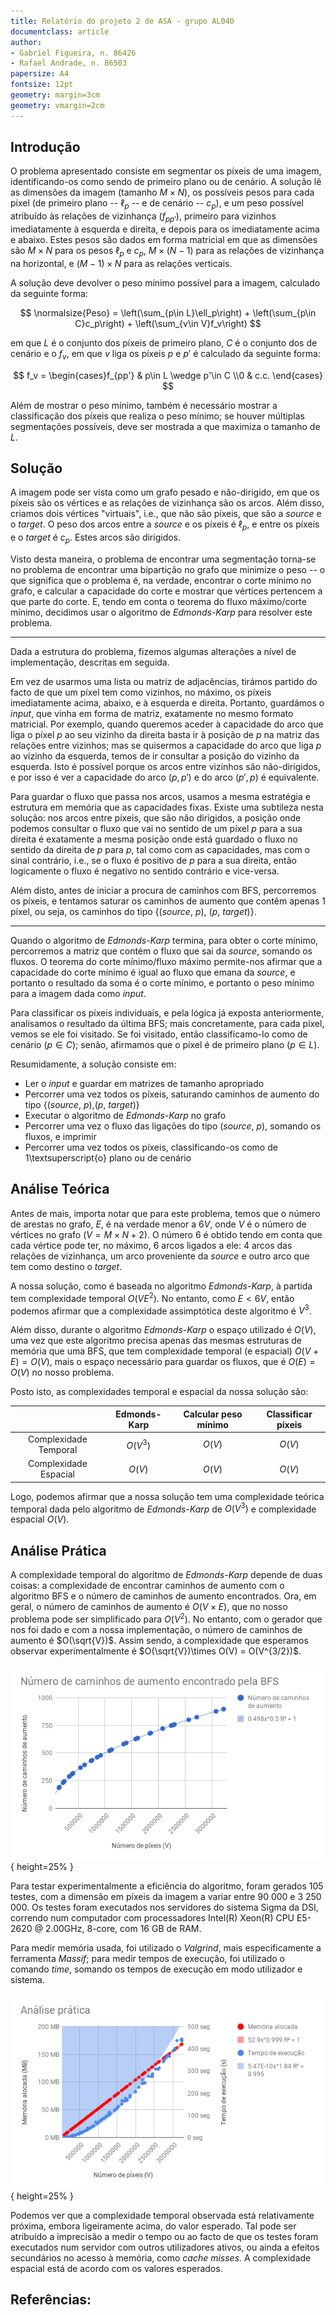 ```yaml
---
title: Relatório do projeto 2 de ASA - grupo AL040
documentclass: article
author:
- Gabriel Figueira, n. 86426
- Rafael Andrade, n. 86503
papersize: A4
fontsize: 12pt
geometry: margin=3cm
geometry: vmargin=2cm
---
```


## Introdução

O problema apresentado consiste em segmentar os píxeis de uma imagem,
identificando-os como sendo de primeiro plano ou de cenário. A solução
lê as dimensões da imagem (tamanho $M\times N$), os possíveis pesos para cada
píxel (de primeiro plano -- $\ell_p$ -- e de cenário -- $c_p$), e um peso
possível atribuído às relações de vizinhança ($f_{pp'}$), primeiro para vizinhos
imediatamente à esquerda e direita, e depois para os imediatamente acima e
abaixo. Estes pesos são dados em forma matricial em que as dimensões são
$M\times N$ para os pesos $\ell_p$ e $c_p$, $M\times (N-1)$ para as relações de
vizinhança na horizontal, e $(M-1)\times N$ para as relações verticais.

A solução deve devolver o peso mínimo possível para a imagem, calculado
da seguinte forma:

$$
\normalsize{Peso} =
\left(\sum_{p\in L}\ell_p\right) +
\left(\sum_{p\in C}c_p\right) +
\left(\sum_{v\in V}f_v\right)
$$

em que $L$ é o conjunto dos píxeis de primeiro plano, $C$ é o conjunto dos
de cenário e o $f_v$, em que $v$ liga os píxeis $p$ e $p'$ é calculado da
seguinte forma:

$$
f_v =
\begin{cases}f_{pp'} &  p\in L \wedge p'\in C
             \\0     & c.c.
\end{cases}
$$

Além de mostrar o peso mínimo, também é necessário mostrar a classificação
dos píxeis que realiza o peso mínimo; se houver múltiplas segmentações
possíveis, deve ser mostrada a que maximiza o tamanho de $L$.


## Solução

A imagem pode ser vista como um grafo pesado e não-dirigido, em que os píxeis
são os vértices e as relações de vizinhança são os arcos. Além disso, criamos dois
vértices "virtuais", i.e., que não são píxeis, que são a *source* e o *target*.
O peso dos arcos entre a *source* e os píxeis é $\ell_p$, e entre os píxeis e o
*target* é $c_p$. Estes arcos são dirigidos.

Visto desta maneira, o problema de encontrar uma segmentação torna-se no
problema de encontrar uma bipartição no grafo que minimize o peso -- o que
significa que o problema é, na verdade, encontrar o corte mínimo no grafo,
e calcular a capacidade do corte e mostrar que vértices pertencem a que parte do
corte. E, tendo em conta o teorema do fluxo máximo/corte mínimo, decidimos usar
o algoritmo de *Edmonds-Karp* para resolver este problema.

-----

Dada a estrutura do problema, fizemos algumas alterações a nível de
implementação, descritas em seguida.

Em vez de usarmos uma lista ou matriz de adjacências, tirámos partido do
facto de que um píxel tem como vizinhos, no máximo, os píxeis imediatamente
acima, abaixo, e à esquerda e direita. Portanto, guardámos o *input*, que vinha
em forma de matriz, exatamente no mesmo formato matricial. Por exemplo, quando
queremos aceder à capacidade do arco que liga o píxel $p$ ao seu vizinho da
direita basta ir à posição de $p$ na matriz das relações entre vizinhos; mas se
quisermos a capacidade do arco que liga $p$ ao vizinho da esquerda, temos de ir
consultar a posição do vizinho da esquerda. Isto é possível porque os arcos
entre vizinhos são não-dirigidos, e por isso é ver a capacidade do arco $(p,p')$
e do arco $(p',p)$ é equivalente.

Para guardar o fluxo que passa nos arcos, usamos a mesma estratégia e estrutura
em memória que as capacidades fixas. Existe uma subtileza nesta solução:
nos arcos entre píxeis, que são não dirigidos, a posição onde podemos consultar
o fluxo que vai no sentido de um píxel $p$ para a sua direita é exatamente a
mesma posição onde está guardado o fluxo no sentido da direita de $p$ para $p$,
tal como com as capacidades, mas com o sinal contrário, i.e., se o fluxo é
positivo de $p$ para a sua direita, então logicamente o fluxo é negativo no
sentido contrário e vice-versa.

Além disto, antes de iniciar a procura de caminhos com BFS, percorremos os
píxeis, e tentamos saturar os caminhos de aumento que contêm apenas 1 píxel, ou
seja, os caminhos do tipo {(*source*, $p$), ($p$, *target*)}.

-----


Quando o algoritmo de *Edmonds-Karp* termina, para obter o corte mínimo,
percorremos a matriz que contém o fluxo que sai da *source*, somando os fluxos.
O teorema do corte mínimo/fluxo máximo permite-nos afirmar que a capacidade do
corte mínimo é igual ao fluxo que emana da *source*, e portanto o resultado da
soma é o corte mínimo, e portanto o peso mínimo para a imagem dada como *input*.

Para classificar os píxeis individuais, e pela lógica já exposta anteriormente,
analisamos o resultado da última BFS; mais concretamente, para cada píxel, vemos
se ele foi visitado. Se foi visitado, então classificamo-lo como de cenário ($p
\in C$); senão, afirmamos que o píxel é de primeiro plano ($p\in L$).


Resumidamente, a solução consiste em:

  - Ler o *input* e guardar em matrizes de tamanho apropriado
  - Percorrer uma vez todos os píxeis, saturando caminhos de aumento do tipo
    {(*source*, $p$),($p$, *target*)}
  - Executar o algoritmo de *Edmonds-Karp* no grafo
  - Percorrer uma vez o fluxo das ligações do tipo (*source*, $p$), somando os
    fluxos, e imprimir
  - Percorrer uma vez todos os píxeis, classificando-os como de
    1\textsuperscript{o} plano ou de cenário


## Análise Teórica

Antes de mais, importa notar que para este problema, temos que o número de
arestas no grafo, $E$, é na verdade menor a $6V$, onde $V$ é o número de
vértices no grafo ($V = M\times N + 2$). O número $6$ é obtido tendo em conta
que cada vértice pode ter, no máximo, 6 arcos ligados a ele: 4 arcos das
relações de vizinhança, um arco proveniente da *source* e outro arco que tem
como destino o *target*.

A nossa solução, como é baseada no algoritmo *Edmonds-Karp*, à partida tem
complexidade temporal $O(VE^2)$. No entanto, como $E < 6V$,
então podemos afirmar que a complexidade assimptótica deste algoritmo é $V^3$.

Além disso, durante o algoritmo *Edmonds-Karp* o espaço utilizado é $O(V)$, uma
vez que este algoritmo precisa apenas das mesmas estruturas de memória que uma
BFS, que tem complexidade temporal (e espacial) $O(V+E) = O(V)$, mais o espaço
necessário para guardar os fluxos, que é $O(E) = O(V)$ no nosso problema.

Posto isto, as complexidades temporal e espacial da nossa solução são:

|                       | Edmonds-Karp | Calcular peso mínimo | Classificar píxeis |
|:---------------------:|:------------:|:--------------------:|:------------------:|
| Complexidade Temporal | $O(V^3)$     | $O(V)$               |   $O(V)$           |
| Complexidade Espacial | $O(V)$       | $O(V)$               |   $O(V)$           |


Logo, podemos afirmar que a nossa solução tem uma complexidade teórica temporal
dada pelo algoritmo de *Edmonds-Karp* de $O(V^3)$ e complexidade espacial $O(V)$.

## Análise Prática

A complexidade temporal do algoritmo de *Edmonds-Karp* depende de duas coisas: a
complexidade de encontrar caminhos de aumento com o algoritmo BFS e o número de
caminhos de aumento encontrados. Ora, em geral, o número de caminhos de aumento
é $O(V\times E)$, que no nosso problema pode ser simplificado para $O(V^2)$. No
entanto, com o gerador que nos foi dado e com a nossa implementação, o número de
caminhos de aumento é $O(\sqrt{V})$. Assim sendo, a complexidade que
esperamos observar experimentalmente é $O(\sqrt{V})\times O(V) =  O(V^{3/2})$.

![](./docs/charts/BFS_chart.png){ height=25% }


Para testar experimentalmente a eficiência do algoritmo, foram gerados
105 testes, com a dimensão em píxeis da imagem a variar entre 90 000 e 3 250 000.
Os testes foram executados nos servidores do sistema Sigma da DSI, correndo num
computador com processadores Intel(R) Xeon(R) CPU E5-2620 @ 2.00GHz, 8-core, com
16 GB de RAM.

Para medir memória usada, foi utilizado o *Valgrind*, mais especificamente a
ferramenta *Massif*; para medir tempos de execução, foi utilizado o comando
*time*, somando os tempos de execução em modo utilizador e sistema.


![](./docs/charts/resource_chart.png){ height=25% }


Podemos ver que a complexidade temporal observada está relativamente
próxima, embora ligeiramente acima, do valor esperado. Tal pode ser atribuído a
imprecisão a medir o tempo ou ao facto de que os testes foram executados num
servidor com outros utilizadores ativos, ou ainda a efeitos secundários no
acesso à memória, como *cache misses*. A complexidade espacial está de acordo
com os valores esperados.


## Referências:
